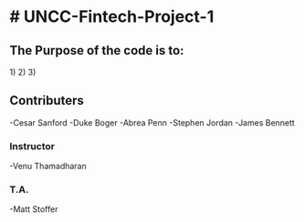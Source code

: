 <H1># UNCC-Fintech-Project-1</H1>
<H2> The Purpose of the code is to:</H2>
1)
2)
3)

<H2> Contributers</H2>
-Cesar Sanford
-Duke Boger
-Abrea Penn
-Stephen Jordan
-James Bennett </H2>

<H3> Instructor</H3>
-Venu Thamadharan
<H3> T.A.</H3>
-Matt Stoffer
